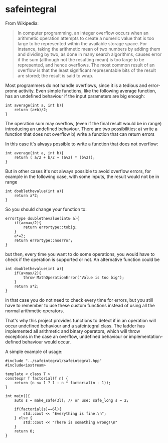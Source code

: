 # safeintegral

From Wikipedia:

> In computer programming, an integer overflow occurs when an arithmetic operation attempts to
create a numeric value that is too large to be represented within the available storage space.
For instance, taking the arithmetic mean of two numbers by adding them and dividing by two, as done
in many search algorithms, causes error if the sum (although not the resulting mean) is too large to
be represented, and hence overflows. The most common result of an overflow is that the least
significant representable bits of the result are stored; the result is said to wrap.

Most programmers do not handle overflows, since it is a tedious and error-prone activity.
Even simple functions, like the following average function, has an undefined behaviour if the input parameters are big
enough:

	int average(int a, int b){
		return (a+b)/2;
	}

The operation sum may overflow, (even if the final result would be in range) introducing an undefined behaviour.
There are two possibilities:
	a) write a function that does not overflow
	b) write a function that can return errors

In this case it's always possible to write a function that does not overflow:

	int average(int a, int b){
		return ( a/2 + b/2 + (a%2) * (b%2));
	}


But in other cases it's not always possible to avoid overflow errors, for example in the following case, with some
inputs, the result would not be in range

	int doublethevalue(int a){
		return a*2;
	}

So you should change your function to:

	errortype doublethevalue(int& a){
		if(a>max/2){
			return errortype::tobig;
		}
		a*=2;
		return errortype::noerror;
	}

but then, every time you want to do some operations, you would have to check if the operation is supported or not.
An alternative function could be

	int doublethevalue(int a){
		if(a>max/2){
			throw MathOperationError("Value is too big");
		}
		return a*2;
	}

in that case you do not need to check every time for errors, but you still have to remember to use these custom
functions instead of using all the normal arithmetic operators.

That's why this project provides functions to detect if in an operation will occur undefined behaviour and a
safeintegral class. The ladder has implemented all arithmetic and binary operators, which will throw exceptions
in the case an overflow, undefined behaviour or implementation-defined behaviour would occur.

A simple example of usage:

	#include "../safeintegral/safeintegral.hpp"
	#include<iostream>

	template < class T >
	constexpr T factorial(T n) {
		return (n <= 1 ? 1 : n * factorial(n - 1));
	}

	int main(){
		auto s = make_safe(3l); // or use: safe_long s = 2;

		if(factorial(s)==6l){
			std::cout << "Everything is fine.\n";
		} else {
			std::cout << "There is something wrong!\n"
		}
		return 0;
	}
